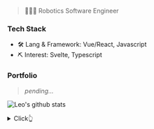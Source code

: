 > 👨🏻‍💻 Robotics Software Engineer

### Tech Stack

- 🛠 Lang & Framework: Vue/React, Javascript
- ⛏ Interest: Svelte, Typescript



### Portfolio

> *pending...*

![Leo's github stats](https://github-readme-stats.vercel.app/api?username=mopig&show_icons=true&theme=dracula&hide=stars,issues)

<details>
  <summary>Click👆</summary>
  <pre>
  🤷‍♂️
  </pre>
</details>

